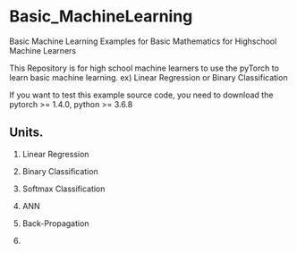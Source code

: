 # Basic_MachineLearning
Basic Machine Learning Examples for Basic Mathematics for Highschool Machine Learners

This Repository is for high school machine learners to use the pyTorch to learn basic machine learning.
ex) Linear Regression or Binary Classification

If you want to test this example source code, you need to download the pytorch >= 1.4.0, python >= 3.6.8


## Units. 

1. Linear Regression

2. Binary Classification

3. Softmax Classification

4. ANN

5. Back-Propagation

6. 

